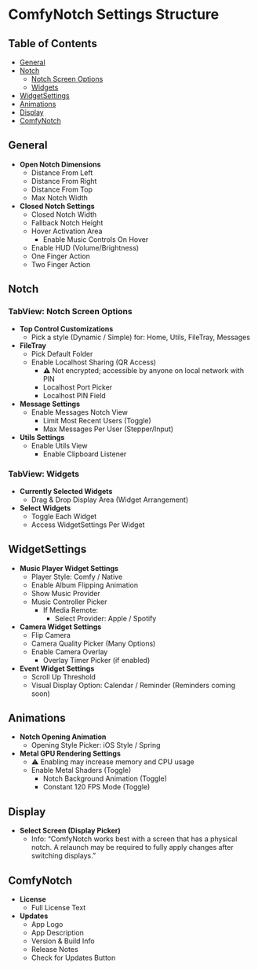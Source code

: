 # ComfyNotch Settings Structure

## Table of Contents
- [General](#general)
- [Notch](#notch)
  - [Notch Screen Options](#tabview-notch-screen-options)
  - [Widgets](#tabview-widgets)
- [WidgetSettings](#widgetsettings)
- [Animations](#animations)
- [Display](#display)
- [ComfyNotch](#comfynotch)

## General
- **Open Notch Dimensions**
  - Distance From Left
  - Distance From Right
  - Distance From Top
  - Max Notch Width
- **Closed Notch Settings**
  - Closed Notch Width
  - Fallback Notch Height
  - Hover Activation Area
    - Enable Music Controls On Hover
  - Enable HUD (Volume/Brightness)
  - One Finger Action
  - Two Finger Action

## Notch
### TabView: Notch Screen Options
- **Top Control Customizations**
  - Pick a style (Dynamic / Simple) for: Home, Utils, FileTray, Messages
- **FileTray**
  - Pick Default Folder
  - Enable Localhost Sharing (QR Access)
    - ⚠️ Not encrypted; accessible by anyone on local network with PIN
    - Localhost Port Picker
    - Localhost PIN Field
- **Message Settings**
  - Enable Messages Notch View
    - Limit Most Recent Users (Toggle)
    - Max Messages Per User (Stepper/Input)
- **Utils Settings**
  - Enable Utils View
    - Enable Clipboard Listener

### TabView: Widgets
- **Currently Selected Widgets**
  - Drag & Drop Display Area (Widget Arrangement)
- **Select Widgets**
  - Toggle Each Widget
  - Access WidgetSettings Per Widget

## WidgetSettings
- **Music Player Widget Settings**
  - Player Style: Comfy / Native
  - Enable Album Flipping Animation
  - Show Music Provider
  - Music Controller Picker
    - If Media Remote:
      - Select Provider: Apple / Spotify
- **Camera Widget Settings**
  - Flip Camera
  - Camera Quality Picker (Many Options)
  - Enable Camera Overlay
    - Overlay Timer Picker (if enabled)
- **Event Widget Settings**
  - Scroll Up Threshold
  - Visual Display Option: Calendar / Reminder (Reminders coming soon)

## Animations
- **Notch Opening Animation**
  - Opening Style Picker: iOS Style / Spring
- **Metal GPU Rendering Settings**
  - ⚠️ Enabling may increase memory and CPU usage
  - Enable Metal Shaders (Toggle)
    - Notch Background Animation (Toggle)
    - Constant 120 FPS Mode (Toggle)

## Display
- **Select Screen (Display Picker)**
  - Info: “ComfyNotch works best with a screen that has a physical notch. A relaunch may be required to fully apply changes after switching displays.”

## ComfyNotch
- **License**
  - Full License Text
- **Updates**
  - App Logo
  - App Description
  - Version & Build Info
  - Release Notes
  - Check for Updates Button

